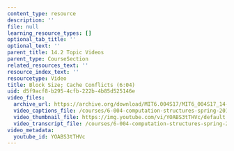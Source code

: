 ```yaml
---
content_type: resource
description: ''
file: null
learning_resource_types: []
optional_tab_title: ''
optional_text: ''
parent_title: 14.2 Topic Videos
parent_type: CourseSection
related_resources_text: ''
resource_index_text: ''
resourcetype: Video
title: Block Size; Cache Conflicts (6:04)
uid: d5f9acf8-b295-4cfb-222b-4b85d525146e
video_files:
  archive_url: https://archive.org/download/MIT6.004S17/MIT6_004S17_14-02-08_300k.mp4
  video_captions_file: /courses/6-004-computation-structures-spring-2017/46c5eca5c7e957f0b54f394ff7e9a7c2_YOABS3tTHVc.vtt
  video_thumbnail_file: https://img.youtube.com/vi/YOABS3tTHVc/default.jpg
  video_transcript_file: /courses/6-004-computation-structures-spring-2017/be4f169087179265ee0e4110a6f6ee0a_YOABS3tTHVc.pdf
video_metadata:
  youtube_id: YOABS3tTHVc
---
```

